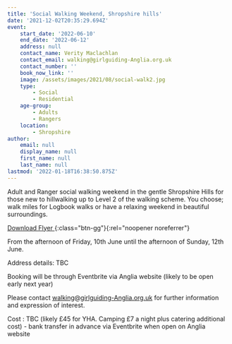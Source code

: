 ```yaml
---
title: 'Social Walking Weekend, Shropshire hills'
date: '2021-12-02T20:35:29.694Z'
event:
    start_date: '2022-06-10'
    end_date: '2022-06-12'
    address: null
    contact_name: Verity Maclachlan
    contact_email: walking@girlguiding-Anglia.org.uk
    contact_number: ''
    book_now_link: ''
    image: /assets/images/2021/08/social-walk2.jpg
    type:
        - Social
        - Residential
    age-group:
        - Adults
        - Rangers
    location:
        - Shropshire
author:
    email: null
    display_name: null
    first_name: null
    last_name: null
lastmod: '2022-01-18T16:38:50.875Z'
---
```


Adult and Ranger social walking weekend in the gentle Shropshire Hills for those new to hillwalking up to Level 2 of the walking scheme. You choose; walk miles for Logbook walks or have a relaxing weekend in beautiful surroundings.

[Download Flyer <i class="fa fa-download"></i>](/assets/docs/social-walking-weekend-june-2022.docx){:class="btn-gg"}{:rel="noopener noreferrer"}

From the afternoon of Friday, 10th June until the afternoon of Sunday, 12th June. 

Address details: TBC 

Booking will be through Eventbrite via Anglia website (likely to be open early next year)

Please contact <walking@girlguiding-Anglia.org.uk> for further information and expression of interest.

Cost : TBC (likely £45 for YHA. Camping £7 a night plus catering additional cost) - bank transfer in advance via Eventbrite when open on Anglia website

